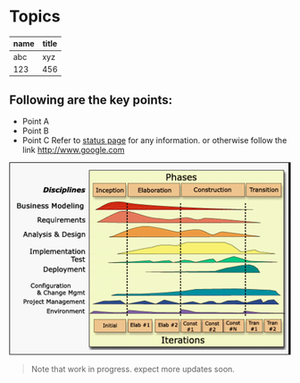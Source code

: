 # Topics

| name | title |
| --- | --- |
| abc | xyz |
| 123 | 456 |

## Following are the key points:
* Point A
* Point B
* Point C
Refer to [status page](http://www.google.com) for any information.
or otherwise follow the link http://www.google.com

![abc](./fig1.gif)
      
> Note that work in progress. expect more updates soon.


